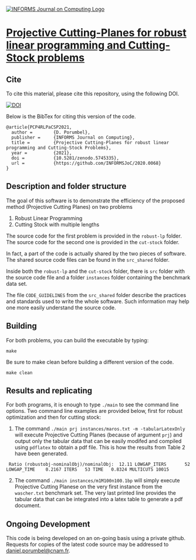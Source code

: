 [![INFORMS Journal on Computing Logo](https://INFORMSJoC.github.io/logos/INFORMS_Journal_on_Computing_Header.jpg)]([https://pubsonline.informs.org/journal/ijoc])

# [Projective Cutting-Planes for robust linear programming and Cutting-Stock problems](https://doi.org/10.1287/ijoc.2022.1160)

## Cite

To cite this material, please cite this repository, using the following DOI.

[![DOI](https://zenodo.org/badge/424937237.svg)](https://zenodo.org/badge/latestdoi/424937237)

Below is the BibTex for citing this version of the code.

```
@article{PCP4RLPaCSP2021,
  author =        {D. Porumbel},
  publisher =     {INFORMS Journal on Computing},
  title =         {Projective Cutting-Planes for robust linear programming and Cutting-Stock Problems},
  year =          {2021},
  doi =           {10.5281/zenodo.5745335},
  url =           {https://github.com/INFORMSJoC/2020.0068}
}  
```

## Description and folder structure

The goal of this software is to demonstrate the efficiency of the proposed method (Projective Cutting Planes) on two problems

1. Robust Linear Programming
2. Cutting Stock with multiple lengths
    
The source code for the first problem is provided in the `robust-lp` folder.
The source code for the second one is provided in the `cut-stock` folder.

In fact, a part of the code is actually shared by the two pieces of software. The shared source code files can be found in the `src_shared` folder.

Inside both the `robust-lp` and the `cut-stock` folder, there is `src` folder with the source code 
file and a folder `instances` folder containing the benchmark data set.

The file `CODE_GUIDELINES` from the `src_shared` folder describe the practices and standards used to write the whole software.
Such information may help one more easily understand the source code.

## Building

For both problems, you can build the executable by typing:
```
make 
```

Be sure to make clean before building a different version of the code.
```
make clean
```

## Results and replicating

For both programs, it is enough to type `./main` to see the command line
options. Two command line examples are provided below, first for robust 
optimization and then for cutting stock:

1. The command `./main prj instances/maros.txt -m -tabularLatexOnly` will execute Projective Cutting Planes (because of argument `prj`) and output
only the tabular data that can be easily modifed and compiled using `pdflatex` to obtain a pdf file.  This is how the results from Table 2 have been generated.

``` Ratio (robustobj-nominalObj)/nominalObj:  12.11 LOWGAP_ITERS       52 LOWGAP_TIME    0.2167 ITERS   53 TIME   0.8324 MULTICUTS 10015```


2. The command `./main instances/m1M100n100.1bp` will simply execute Projective Cutting Planese on the very
first instance from the `wascher.txt` benchmark set. The very last printed line provides the tabular data
that can be integrated into a latex table to generate a pdf document.

## Ongoing Development

This code is being developed on an on-going basis using a private github. Requests for copies of the latest code source may be addressed to daniel.porumbel@cnam.fr.

